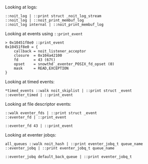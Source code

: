 Looking at logs:

    ::noit_log | ::print struct _noit_log_stream
    ::noit_log | ::noit_print_membuf_log
    ::noit_log internal | ::noit_print_membuf_log

Looking at events using `::print_event`

    > 0x10451f8e0 ::print_event
    0x10451f8e0 = {
        callback = noit_listener_acceptor
        closure  = 0x104a42100
        fd       = 43 (67t)
        opset    = snowthd`_eventer_POSIX_fd_opset (0)
        mask     = READ,EXCEPTION
    }

Looking at timed events:

    *timed_events ::walk noit_skiplist | ::print struct _event
    ::eventer_timed | ::print_event

Looking at file descriptor events:

    ::walk eventer_fds | ::print struct _event
    ::eventer_fd | ::print_event

    ::eventer_fd 43 | ::print_event

Looking at eventer jobqs:

    all_queues ::walk noit_hash | ::print eventer_jobq_t queue_name
    ::eventer_jobq | ::print eventer_jobq_t queue_name

    ::eventer_jobq default_back_queue | ::print eventer_jobq_t
